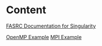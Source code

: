 # Content

[FASRC Documentation for Singularity](https://docs.rc.fas.harvard.edu/kb/singularity-on-the-cluster/)

[OpenMP Example](OMP_Apps)
[MPI Example](MPI_Apps)

